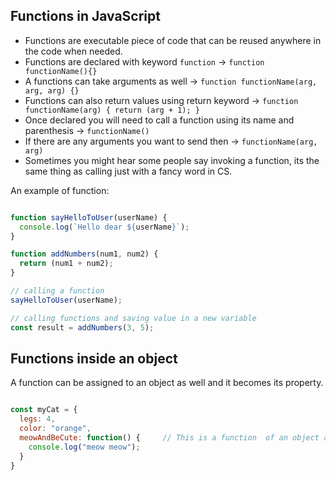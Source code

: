 ## Functions in JavaScript
- Functions are executable piece of code that can be reused anywhere in the code when needed.
- Functions are declared with keyword `function` -> `function functionName(){}`
- A functions can take arguments as well -> `function functionName(arg, arg, arg) {}`
- Functions can also return values using return keyword -> `function functionName(arg) { return (arg + 1); }`
- Once declared you will need to call a function using its name and parenthesis -> `functionName()`
- If there are any arguments you want to send then -> `functionName(arg, arg)`
- Sometimes you might hear some people say invoking a function, its the same thing as calling just with a fancy word in CS.

An example of function: 

```jsx

function sayHelloToUser(userName) {
  console.log(`Hello dear ${userName}`);
}

function addNumbers(num1, num2) {
  return (num1 + num2);
}

// calling a function
sayHelloToUser(userName);

// calling functions and saving value in a new variable
const result = addNumbers(3, 5);


```

## Functions inside an object

A function can be assigned to an object as well and it becomes its property.

```jsx

const myCat = {
  legs: 4,
  color: "orange",
  meowAndBeCute: function() {     // This is a function  of an object also known as method.
    console.log("meow meow");
  }
}

```
